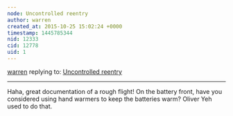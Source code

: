 ```yaml
---
node: Uncontrolled reentry
author: warren
created_at: 2015-10-25 15:02:24 +0000
timestamp: 1445785344
nid: 12333
cid: 12778
uid: 1
---
```




[warren](../profile/warren) replying to: [Uncontrolled reentry](../notes/cfastie/10-25-2015/uncontrolled-reentry)

----
Haha, great documentation of a rough flight! On the battery front, have you considered using hand warmers to keep the batteries warm? Oliver Yeh used to do that. 